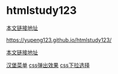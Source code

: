 # htmlstudy123

[本文链接地址](https://yupeng123.github.io/htmlstudy123/)

<https://yupeng123.github.io/htmlstudy123/>

<a href="https://yupeng123.github.io/htmlstudy123/" target="_blank">本文链接地址</a>



<a href="https://yupeng123.github.io/htmlstudy123/汉堡菜单" target="_blank">汉堡菜单</a> 
<a href="https://yupeng123.github.io/htmlstudy123/css弹出效果" target="_blank">css弹出效果</a> 
<a href="https://yupeng123.github.io/htmlstudy123/css下拉选择" target="_blank">css下拉选择</a> 
